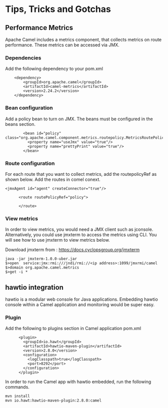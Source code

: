 # Tips, Tricks and Gotchas

## Performance Metrics

Apache Camel includes a metrics component, that collects metrics on route performance. These metrics can be accessed via JMX. 

### Dependencies

Add the following dependency to your pom.xml
```
    <dependency>
        <groupId>org.apache.camel</groupId>
        <artifactId>camel-metrics</artifactId>
        <version>2.24.2</version>
    </dependency>  
```

### Bean configuration

Add a policy bean to turn on JMX. The beans must be configured in the beans section.

```
        <bean id="policy" class="org.apache.camel.component.metrics.routepolicy.MetricsRoutePolicy">
          <property name="useJmx" value="true"/>
          <property name="prettyPrint" value="true"/>
        </bean>
```

### Route configuration

For each route that you want to collect metrics, add the routepolicyRef as shown below. Add the routes in comel conext.


```
<jmxAgent id="agent" createConnector="true"/>
```

```
      <route routePolicyRef="policy">        

      </route> 
```

### View metrics

In order to view metrics, you would need a JMX client such as jconsole. Alternatively, you could use jmxterm to access the metrics using CLI. You will see how to use jmxterm to view metrics below.

Download jmxterm from : https://docs.cyclopsgroup.org/jmxterm 

```
java -jar jmxterm-1.0.0-uber.jar
$>open  service:jmx:rmi:///jndi/rmi://<ip address>:1099/jmxrmi/camel 
$>domain org.apache.camel.metrics
$>get -i *
```

## hawtio integration

hawtio is a modular web console for Java applications. Embedding hawtio console within a Camel application and monitoring would be super easy.

### Plugin

Add the following to plugins section in Camel application pom.xml

```
      <plugin>
        <groupId>io.hawt</groupId>
        <artifactId>hawtio-maven-plugin</artifactId>
        <version>2.8.0</version>
        <configuration>
          <logClasspath>true</logClasspath>
          <port>8292</port>
        </configuration>
      </plugin> 
```

In order to run the Camel app with hawtio embedded, run the following commands.

```
mvn install
mvn io.hawt:hawtio-maven-plugin:2.8.0:camel
```
